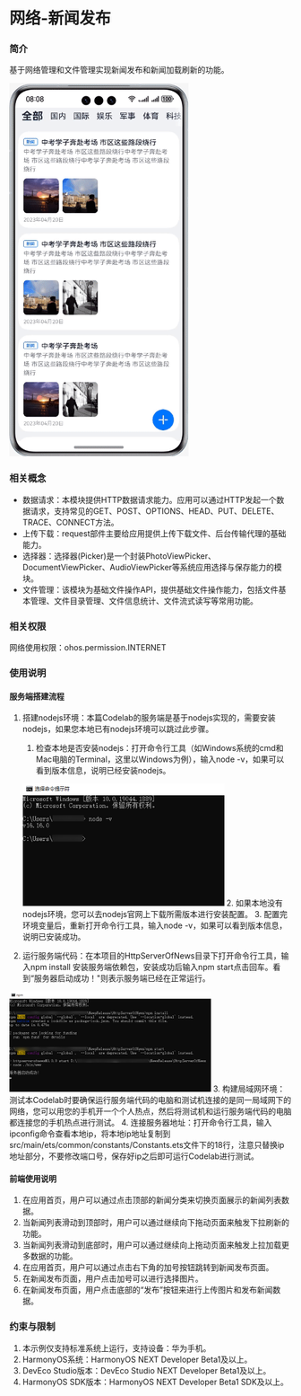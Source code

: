 # 网络-新闻发布

### 简介

基于网络管理和文件管理实现新闻发布和新闻加载刷新的功能。

![](screenshots/device/home_all.gif)

### 相关概念

- 数据请求：本模块提供HTTP数据请求能力。应用可以通过HTTP发起一个数据请求，支持常见的GET、POST、OPTIONS、HEAD、PUT、DELETE、TRACE、CONNECT方法。
- 上传下载：request部件主要给应用提供上传下载文件、后台传输代理的基础能力。
- 选择器：选择器(Picker)是一个封装PhotoViewPicker、DocumentViewPicker、AudioViewPicker等系统应用选择与保存能力的模块。
- 文件管理：该模块为基础文件操作API，提供基础文件操作能力，包括文件基本管理、文件目录管理、文件信息统计、文件流式读写等常用功能。

### 相关权限

网络使用权限：ohos.permission.INTERNET

### 使用说明

#### 服务端搭建流程

1. 搭建nodejs环境：本篇Codelab的服务端是基于nodejs实现的，需要安装nodejs，如果您本地已有nodejs环境可以跳过此步骤。
   1. 检查本地是否安装nodejs：打开命令行工具（如Windows系统的cmd和Mac电脑的Terminal，这里以Windows为例），输入node -v，如果可以看到版本信息，说明已经安装nodejs。

   ![](screenshots/device/node.PNG)
   2. 如果本地没有nodejs环境，您可以去nodejs官网上下载所需版本进行安装配置。
   3. 配置完环境变量后，重新打开命令行工具，输入node -v，如果可以看到版本信息，说明已安装成功。
2. 运行服务端代码：在本项目的HttpServerOfNews目录下打开命令行工具，输入npm install 安装服务端依赖包，安装成功后输入npm start点击回车。看到“服务器启动成功！"则表示服务端已经在正常运行。

![](screenshots/device/npm_360.PNG)
3. 构建局域网环境：测试本Codelab时要确保运行服务端代码的电脑和测试机连接的是同一局域网下的网络，您可以用您的手机开一个个人热点，然后将测试机和运行服务端代码的电脑都连接您的手机热点进行测试。
4. 连接服务器地址：打开命令行工具，输入ipconfig命令查看本地ip，将本地ip地址复制到src/main/ets/common/constants/Constants.ets文件下的18行，注意只替换ip地址部分，不要修改端口号，保存好ip之后即可运行Codelab进行测试。

#### 前端使用说明

1. 在应用首页，用户可以通过点击顶部的新闻分类来切换页面展示的新闻列表数据。
2. 当新闻列表滑动到顶部时，用户可以通过继续向下拖动页面来触发下拉刷新的功能。
3. 当新闻列表滑动到底部时，用户可以通过继续向上拖动页面来触发上拉加载更多数据的功能。
4. 在应用首页，用户可以通过点击右下角的加号按钮跳转到新闻发布页面。
5. 在新闻发布页面，用户点击加号可以进行选择图片。
6. 在新闻发布页面，用户点击底部的“发布”按钮来进行上传图片和发布新闻数据。

### 约束与限制

1. 本示例仅支持标准系统上运行，支持设备：华为手机。
2. HarmonyOS系统：HarmonyOS NEXT Developer Beta1及以上。
3. DevEco Studio版本：DevEco Studio NEXT Developer Beta1及以上。
4. HarmonyOS SDK版本：HarmonyOS NEXT Developer Beta1 SDK及以上。
